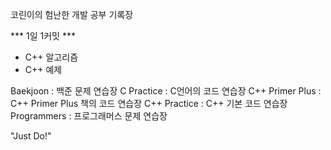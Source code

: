 코린이의 험난한 개발 공부 기록장

*** 1일 1커밋 ***
- C++ 알고리즘
- C++ 예제

Baekjoon : 백준 문제 연습장
C Practice : C언어의 코드 연습장
C++ Primer Plus : C++ Primer Plus 책의 코드 연습장
C++ Practice : C++ 기본 코드 연습장
Programmers : 프로그래머스 문제 연습장

"Just Do!"